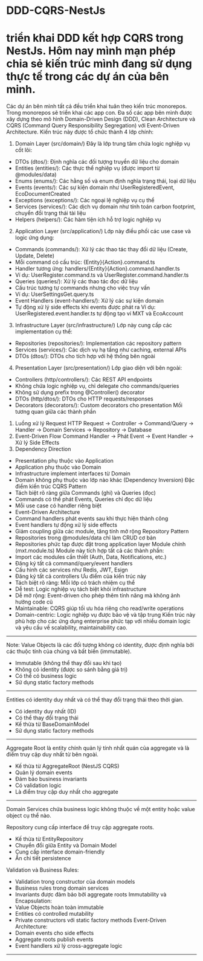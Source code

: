 # DDD-CQRS-NestJs

triển khai DDD kết hợp CQRS trong NestJs. Hôm nay mình mạn phép chia sẻ kiến trúc mình đang sử dụng thực tế trong các dự án của bên minh.
=====
Các dự án bên mình tất cả đều triển khai tuân theo kiến trúc monorepos. Trong monorepos sẽ triển khai các app con.
Đa số các app bên mình được xây dựng theo mô hình Domain-Driven Design (DDD), Clean Architecture và CQRS (Command Query Responsibility Segregation) với Event-Driven Architecture. Kiến trúc này được tổ chức thành 4 lớp chính:
1. Domain Layer (src/domain/)
Đây là lớp trung tâm chứa logic nghiệp vụ cốt lõi:
- DTOs (dtos/): Định nghĩa các đối tượng truyền dữ liệu cho domain
- Entities (entities/): Các thực thể nghiệp vụ (được import từ @modules/data)
- Enums (enums/): Các hằng số và enum định nghĩa trạng thái, loại dữ liệu
- Events (events/): Các sự kiện domain như UserRegisteredEvent, EcoDocumentCreated
- Exceptions (exceptions/): Các ngoại lệ nghiệp vụ cụ thể
- Services (services/): Các dịch vụ domain như tính toán carbon footprint, chuyển đổi trạng thái tài liệu
- Helpers (helpers/): Các hàm tiện ích hỗ trợ logic nghiệp vụ
2. Application Layer (src/application/)
Lớp này điều phối các use case và logic ứng dụng:
- Commands (commands/): Xử lý các thao tác thay đổi dữ liệu (Create, Update, Delete)
- Mỗi command có cấu trúc: {Entity}{Action}.command.ts
- Handler tương ứng: handlers/{Entity}{Action}.command.handler.ts
- Ví dụ: UserRegister.command.ts và UserRegister.command.handler.ts
- Queries (queries/): Xử lý các thao tác đọc dữ liệu
- Cấu trúc tương tự commands nhưng cho việc truy vấn
- Ví dụ: UserSettingsGet.query.ts
- Event Handlers (event-handlers/): Xử lý các sự kiện domain
- Tự động xử lý side effects khi events được phát ra
Ví dụ: UserRegistered.event.handler.ts tự động tạo ví MXT và EcoAccount
3. Infrastructure Layer (src/infrastructure/)
Lớp này cung cấp các implementation cụ thể:
- Repositories (repositories/): Implementation các repository pattern
- Services (services/): Các dịch vụ hạ tầng như caching, external APIs
- DTOs (dtos/): DTOs cho tích hợp với hệ thống bên ngoài
4. Presentation Layer (src/presentation/)
Lớp giao diện với bên ngoài:
- Controllers (http/controllers/): Các REST API endpoints
- Không chứa logic nghiệp vụ, chỉ delegate cho commands/queries
- Không sử dụng prefix trong @Controller() decorator
- DTOs (http/dtos/): DTOs cho HTTP requests/responses
- Decorators (decorators/): Custom decorators cho presentation
Mối tương quan giữa các thành phần
1. Luồng xử lý Request
HTTP Request → Controller → Command/Query → Handler → Domain Services → Repository → Database
2. Event-Driven Flow
Command Handler → Phát Event → Event Handler → Xử lý Side Effects
3. Dependency Direction
- Presentation phụ thuộc vào Application
- Application phụ thuộc vào Domain
- Infrastructure implement interfaces từ Domain
- Domain không phụ thuộc vào lớp nào khác (Dependency Inversion)
Đặc điểm kiến trúc
CQRS Pattern
- Tách biệt rõ ràng giữa Commands (ghi) và Queries (đọc)
- Commands có thể phát Events, Queries chỉ đọc dữ liệu
- Mỗi use case có handler riêng biệt
- Event-Driven Architecture
- Command handlers phát events sau khi thực hiện thành công
- Event handlers tự động xử lý side effects
- Giảm coupling giữa các module, tăng tính mở rộng
Repository Pattern
- Repositories trong @modules/data chỉ làm CRUD cơ bản
- Repositories phức tạp được đặt trong application layer
Module chính (mxt.module.ts)
Module này tích hợp tất cả các thành phần:
- Import các modules cần thiết (Auth, Data, Notifications, etc.)
- Đăng ký tất cả command/query/event handlers
- Cấu hình các services như Redis, JWT, Esign
- Đăng ký tất cả controllers
Ưu điểm của kiến trúc này
- Tách biệt rõ ràng: Mỗi lớp có trách nhiệm cụ thể
- Dễ test: Logic nghiệp vụ tách biệt khỏi infrastructure
- Dễ mở rộng: Event-driven cho phép thêm tính năng mà không ảnh hưởng code cũ
- Maintainable: CQRS giúp tối ưu hóa riêng cho read/write operations
- Domain-centric: Logic nghiệp vụ được bảo vệ và tập trung
Kiến trúc này phù hợp cho các ứng dụng enterprise phức tạp với nhiều domain logic và yêu cầu về scalability, maintainability cao.

---
Note: 
Value Objects là các đối tượng không có identity, được định nghĩa bởi các thuộc tính của chúng và bất biến (immutable).
- Immutable (không thể thay đổi sau khi tạo)
- Không có identity (được so sánh bằng giá trị)
- Có thể có business logic
- Sử dụng static factory methods

---
Entities có identity duy nhất và có thể thay đổi trạng thái theo thời gian.
- Có identity duy nhất (ID)
- Có thể thay đổi trạng thái
- Kế thừa từ BaseDomainModel
- Sử dụng static factory methods
- ---

Aggregate Root là entity chính quản lý tính nhất quán của aggregate và là điểm truy cập duy nhất từ bên ngoài.
- Kế thừa từ AggregateRoot (NestJS CQRS)
- Quản lý domain events
- Đảm bảo business invariants
- Có validation logic
- Là điểm truy cập duy nhất cho aggregate

- ---
Domain Services chứa business logic không thuộc về một entity hoặc value object cụ thể nào.

Repository cung cấp interface để truy cập aggregate roots.
- Kế thừa từ EntityRepository
- Chuyển đổi giữa Entity và Domain Model
- Cung cấp interface domain-friendly
- Ẩn chi tiết persistence

Validation và Business Rules:
- Validation trong constructor của domain models
- Business rules trong domain services
- Invariants được đảm bảo bởi aggregate roots
Immutability và Encapsulation:
- Value Objects hoàn toàn immutable
- Entities có controlled mutability
- Private constructors với static factory methods
Event-Driven Architecture:
- Domain events cho side effects
- Aggregate roots publish events
- Event handlers xử lý cross-aggregate logic

- ---



